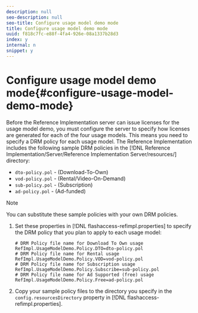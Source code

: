 ```yaml
---
description: null
seo-description: null
seo-title: Configure usage model demo mode
title: Configure usage model demo mode
uuid: f818c7fc-e88f-4fa4-926e-08a1337b28d3
index: y
internal: n
snippet: y
---
```


# Configure usage model demo mode{#configure-usage-model-demo-mode}

Before the Reference Implementation server can issue licenses for the usage model demo, you must configure the server to specify how licenses are generated for each of the four usage models. This means you need to specify a DRM policy for each usage model. The Reference Implementation includes the following sample DRM policies in the [!DNL Reference Implementation/Server/Reference Implementation Server/resources/] directory:

* `dto-policy.pol` - (Download-To-Own)
* `vod-policy.pol` - (Rental/Video-On-Demand)
* `sub-policy.pol` - (Subscription)
* `ad-policy.pol` - (Ad-funded)

>[!NOTE]
>
>You can substitute these sample policies with your own DRM policies.

1. Set these properties in [!DNL flashaccess-refimpl.properties] to specify the DRM policy that you plan to apply to each usage model:

   ```
   # DRM Policy file name for Download To Own usage 
   RefImpl.UsageModelDemo.Policy.DTO=dto-policy.pol 
   # DRM Policy file name for Rental usage 
   RefImpl.UsageModelDemo.Policy.VOD=vod-policy.pol 
   # DRM Policy file name for Subscription usage 
   RefImpl.UsageModelDemo.Policy.Subscribe=sub-policy.pol 
   # DRM Policy file name for Ad Supported (free) usage 
   RefImpl.UsageModelDemo.Policy.Free=ad-policy.pol
   ```

1. Copy your sample policy files to the directory you specify in the `config.resourcesDirectory` property in [!DNL flashaccess-refimpl.properties].
